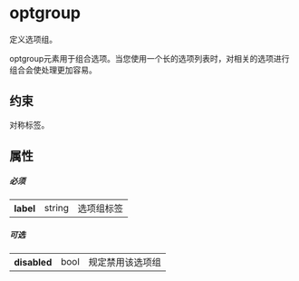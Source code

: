 # optgroup

定义选项组。

optgroup元素用于组合选项。当您使用一个长的选项列表时，对相关的选项进行组合会使处理更加容易。

## 约束

对称标签。

## 属性

##### 必须

<table>
	<tr>
		<th>label</th>
		<td>string</td>
		<td>选项组标签</td>
	</tr>
</table>


##### 可选

<table>
	<tr>
		<th>disabled</th>
		<td>bool</td>
		<td>规定禁用该选项组</td>
	</tr>
</table>
